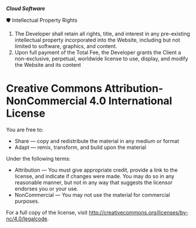 ***Cloud Software***


🛡 Intellectual Property Rights
1. The Developer shall retain all rights, title, and interest in any pre-existing intellectual
property incorporated into the Website, including but not limited to software,
graphics, and content.
2. Upon full payment of the Total Fee, the Developer grants the Client a non-exclusive,
perpetual, worldwide license to use, display, and modify the Website and its
content

Creative Commons Attribution-NonCommercial 4.0 International License
=======================================================================

You are free to:

- Share — copy and redistribute the material in any medium or format
- Adapt — remix, transform, and build upon the material

Under the following terms:

- Attribution — You must give appropriate credit, provide a link to the license, and indicate if changes were made. You may do so in any reasonable manner, but not in any way that suggests the licensor endorses you or your use.
- NonCommercial — You may not use the material for commercial purposes.

For a full copy of the license, visit http://creativecommons.org/licenses/by-nc/4.0/legalcode.
